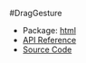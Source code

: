 #DragGesture

* Package: [html](http://rikulo.org/api/_/rikulo_html.html)
* [API Reference](http://rikulo.org/api/_/rikulo_html/DragGesture.html)
* [Source Code](https://github.com/rikulo/rikulo/blob/master/client/html/src/DragGesture.dart)
